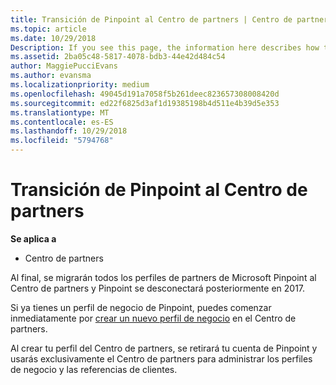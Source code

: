 ```yaml
---
title: Transición de Pinpoint al Centro de partners | Centro de partners
ms.topic: article
ms.date: 10/29/2018
Description: If you see this page, the information here describes how to transition from Pinpoint to Partner Center.
ms.assetid: 2ba05c48-5817-4078-bdb3-44e42d484c54
author: MaggiePucciEvans
ms.author: evansma
ms.localizationpriority: medium
ms.openlocfilehash: 49045d191a7058f5b261deec823657308008420d
ms.sourcegitcommit: ed22f6825d3af1d19385198b4d511e4b39d5e353
ms.translationtype: MT
ms.contentlocale: es-ES
ms.lasthandoff: 10/29/2018
ms.locfileid: "5794768"
---
```

# <a name="transition-from-pinpoint-to-partner-center"></a>Transición de Pinpoint al Centro de partners

**Se aplica a**

-  Centro de partners

Al final, se migrarán todos los perfiles de partners de Microsoft Pinpoint al Centro de partners y Pinpoint se desconectará posteriormente en 2017. 

Si ya tienes un perfil de negocio de Pinpoint, puedes comenzar inmediatamente por [crear un nuevo perfil de negocio](create-a-marketing-profile.md) en el Centro de partners.

Al crear tu perfil del Centro de partners, se retirará tu cuenta de Pinpoint y usarás exclusivamente el Centro de partners para administrar los perfiles de negocio y las referencias de clientes.